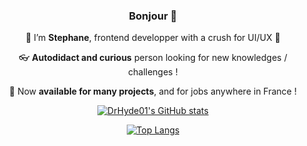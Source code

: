 <div align="center">
  
### Bonjour 👋


:bust_in_silhouette: I’m **Stephane**, frontend developper with a crush for UI/UX :art:  
  
:eyeglasses: **Autodidact and curious** person looking for new knowledges / challenges !     
  
:mega: Now **available for many projects**, and for jobs anywhere in France !     

  
  
[![DrHyde01's GitHub stats](https://github-readme-stats.vercel.app/api?username=DrHyde01&show_icons=true&theme=buefy)](https://github.com/DrHyde01/github-readme-stats)
  
[![Top Langs](https://github-readme-stats.vercel.app/api/top-langs/?username=DrHyde01)](https://github.com/DrHyde01/github-readme-stats)
</div>

 

